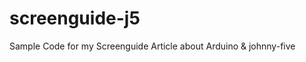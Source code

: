 screenguide-j5
==============

Sample Code for my Screenguide Article about Arduino &amp; johnny-five